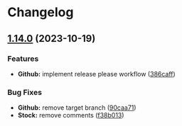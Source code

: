 # Changelog

## [1.14.0](https://github.com/rasheed-rahman/node-test/compare/1.13.0...v1.14.0) (2023-10-19)


### Features

* **Github:** implement release please workflow ([386caff](https://github.com/rasheed-rahman/node-test/commit/386caffc27f1ad93da2d088508b54281fe140482))


### Bug Fixes

* **Github:** remove target branch ([90caa71](https://github.com/rasheed-rahman/node-test/commit/90caa7170aa15432c0875b0d1de99d406598a3b6))
* **Stock:** remove comments ([f38b013](https://github.com/rasheed-rahman/node-test/commit/f38b013da228e32ca360bc4bb88923973e2f2a5c))
